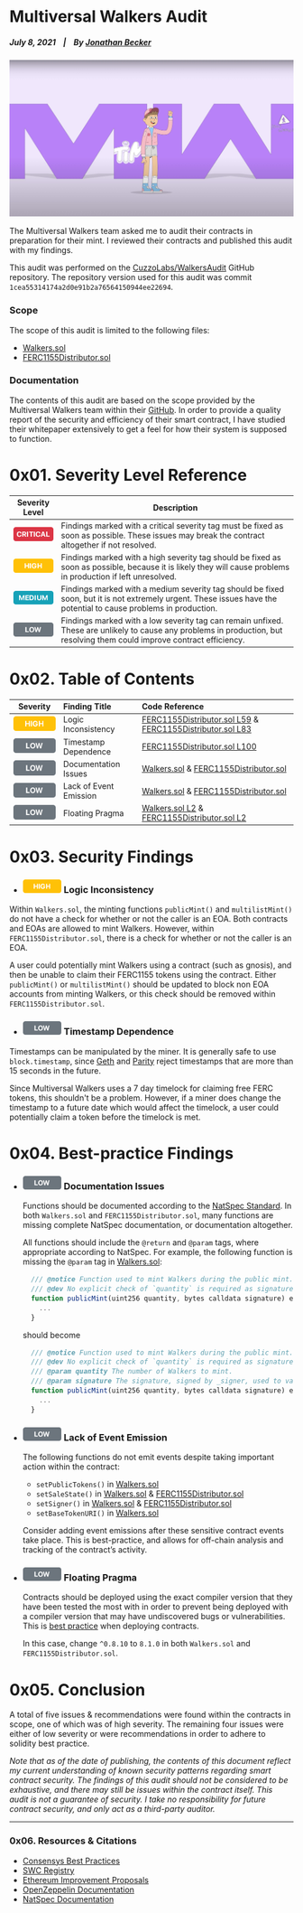 # Multiversal Walkers Audit

  ##### July 8, 2021&nbsp;&nbsp;&nbsp;&nbsp;|&nbsp;&nbsp;&nbsp;&nbsp;By [Jonathan Becker](https://jbecker.dev)
  
  ![mv](https://raw.githubusercontent.com/Jon-Becker/research/main/papers/multiversal-walkers-audit/preview.png?fw)

  The Multiversal Walkers team asked me to audit their contracts in preparation for their mint. I reviewed their contracts and published this audit with my findings.

  This audit was performed on the [CuzzoLabs/WalkersAudit](https://github.com/CuzzoLabs/WalkersAudit/tree/1cea55314174a2d0e91b2a76564150944ee22694) GitHub repository. The repository version used for this audit was commit ``1cea55314174a2d0e91b2a76564150944ee22694``.

### Scope

  The scope of this audit is limited to the following files:
  - [Walkers.sol](https://github.com/CuzzoLabs/WalkersAudit/blob/1cea55314174a2d0e91b2a76564150944ee22694/src/Walkers.sol)
  - [FERC1155Distributor.sol](https://github.com/CuzzoLabs/WalkersAudit/blob/1cea55314174a2d0e91b2a76564150944ee22694/src/FERC1155Distributor.sol)

### Documentation

  The contents of this audit are based on the scope provided by the Multiversal Walkers team within their [GitHub](https://github.com/CuzzoLabs/WalkersAudit/blob/1cea55314174a2d0e91b2a76564150944ee22694/README.md#L3). In order to provide a quality report of the security and efficiency of their smart contract, I have studied their whitepaper extensively to get a feel for how their system is supposed to function.

# 0x01. Severity Level Reference

  | Severity Level                                                                                     | Description                                                                                                                                                               |
  | -------------------------------------------------------------------------------------------------- | ------------------------------------------------------------------------------------------------------------------------------------------------------------------------- |
  | ![CRITICAL](https://raw.githubusercontent.com/Jon-Becker/research/main/assets/images/critical.png) | Findings marked with a critical severity tag must be fixed as soon as possible. These issues may break the contract altogether if not resolved.                           |
  | ![HIGH](https://raw.githubusercontent.com/Jon-Becker/research/main/assets/images/high.png)         | Findings marked with a high severity tag should be fixed as soon as possible, because it is likely they will cause problems in production if left unresolved.             |
  | ![MEDIUM](https://raw.githubusercontent.com/Jon-Becker/research/main/assets/images/medium.png)     | Findings marked with a medium severity tag should be fixed soon, but it is not extremely urgent. These issues have the potential to cause problems in production.         |
  | ![LOW](https://raw.githubusercontent.com/Jon-Becker/research/main/assets/images/low.png)           | Findings marked with a low severity tag can remain unfixed. These are unlikely to cause any problems in production, but resolving them could improve contract efficiency. |

# 0x02. Table of Contents

  | Severity | Finding Title | Code Reference |
  | -------- | :------------ | :------------- |
  | ![HIGH](https://raw.githubusercontent.com/Jon-Becker/research/main/assets/images/high.png)     | Logic Inconsistency | [FERC1155Distributor.sol L59](https://github.com/CuzzoLabs/WalkersAudit/blob/1cea55314174a2d0e91b2a76564150944ee22694/src/FERC1155Distributor.sol#L59) & [FERC1155Distributor.sol L83](https://github.com/CuzzoLabs/WalkersAudit/blob/1cea55314174a2d0e91b2a76564150944ee22694/src/FERC1155Distributor.sol#L83) |
  | ![LOW](https://raw.githubusercontent.com/Jon-Becker/research/main/assets/images/low.png)      | Timestamp Dependence | [FERC1155Distributor.sol L100](https://github.com/CuzzoLabs/WalkersAudit/blob/1cea55314174a2d0e91b2a76564150944ee22694/src/FERC1155Distributor.sol#L100) |
  | ![LOW](https://raw.githubusercontent.com/Jon-Becker/research/main/assets/images/low.png)      | Documentation Issues | [Walkers.sol](https://github.com/CuzzoLabs/WalkersAudit/blob/1cea55314174a2d0e91b2a76564150944ee22694/src/Walkers.sol) & [FERC1155Distributor.sol](https://github.com/CuzzoLabs/WalkersAudit/blob/1cea55314174a2d0e91b2a76564150944ee22694/src/FERC1155Distributor.sol) |
  | ![LOW](https://raw.githubusercontent.com/Jon-Becker/research/main/assets/images/low.png)      | Lack of Event Emission | [Walkers.sol](https://github.com/CuzzoLabs/WalkersAudit/blob/1cea55314174a2d0e91b2a76564150944ee22694/src/Walkers.sol) & [FERC1155Distributor.sol](https://github.com/CuzzoLabs/WalkersAudit/blob/1cea55314174a2d0e91b2a76564150944ee22694/src/FERC1155Distributor.sol) |
  | ![LOW](https://raw.githubusercontent.com/Jon-Becker/research/main/assets/images/low.png)      | Floating Pragma | [Walkers.sol L2](https://github.com/CuzzoLabs/WalkersAudit/blob/1cea55314174a2d0e91b2a76564150944ee22694/src/Walkers.sol#L2) & [FERC1155Distributor.sol L2](https://github.com/CuzzoLabs/WalkersAudit/blob/1cea55314174a2d0e91b2a76564150944ee22694/src/FERC1155Distributor.sol#L2) |

# 0x03. Security Findings

  - ### <img src="https://raw.githubusercontent.com/Jon-Becker/research/main/assets/images/high.png" height="24px"> Logic Inconsistency

  Within ``Walkers.sol``, the minting functions ``publicMint()`` and ``multilistMint()`` do not have a check for whether or not the caller is an EOA. Both contracts and EOAs are allowed to mint Walkers. However, within ``FERC1155Distributor.sol``, there is a check for whether or not the caller is an EOA.

  A user could potentially mint Walkers using a contract (such as gnosis), and then be unable to claim their FERC1155 tokens using the contract. Either ``publicMint()`` or ``multilistMint()`` should be updated to block non EOA accounts from minting Walkers, or this check should be removed within ``FERC1155Distributor.sol``.

  - ### <img src="https://raw.githubusercontent.com/Jon-Becker/research/main/assets/images/low.png" height="24px"> Timestamp Dependence

  Timestamps can be manipulated by the miner. It is generally safe to use ``block.timestamp``, since [Geth](https://github.com/ethereum/go-ethereum/blob/4e474c74dc2ac1d26b339c32064d0bac98775e77/consensus/ethash/consensus.go#L45) and [Parity](https://github.com/paritytech/parity-ethereum/blob/73db5dda8c0109bb6bc1392624875078f973be14/ethcore/src/verification/verification.rs#L296-L307) reject timestamps that are more than 15 seconds in the future. 
  
  Since Multiversal Walkers uses a 7 day timelock for claiming free FERC tokens, this shouldn't be a problem. However, if a miner does change the timestamp to a future date which would affect the timelock, a user could potentially claim a token before the timelock is met.

# 0x04. Best-practice Findings

  - ### <img src="https://raw.githubusercontent.com/Jon-Becker/research/main/assets/images/low.png" height="24px"> Documentation Issues 

    Functions should be documented according to the [NatSpec Standard](https://docs.soliditylang.org/en/v0.8.10/natspec-format.html#tags). In both ``Walkers.sol`` and ``FERC1155Distributor.sol``, many functions are missing complete NatSpec documentation, or documentation altogether.

    All functions should include the ``@return`` and ``@param`` tags, where appropriate according to NatSpec. For example, the following function is missing the ``@param`` tag in [Walkers.sol](https://github.com/CuzzoLabs/WalkersAudit/blob/1cea55314174a2d0e91b2a76564150944ee22694/src/Walkers.sol#L98-L115):

    ```js
      /// @notice Function used to mint Walkers during the public mint.
      /// @dev No explicit check of `quantity` is required as signatures are created ahead of time.
      function publicMint(uint256 quantity, bytes calldata signature) external payable {
        ...
      }
    ```

    should become

    ```js
      /// @notice Function used to mint Walkers during the public mint.
      /// @dev No explicit check of `quantity` is required as signatures are created ahead of time.
      /// @param quantity The number of Walkers to mint.
      /// @param signature The signature, signed by _signer, used to validate the mint.
      function publicMint(uint256 quantity, bytes calldata signature) external payable {
        ...
      }
    ```

  - ### <img src="https://raw.githubusercontent.com/Jon-Becker/research/main/assets/images/low.png" height="24px"> Lack of Event Emission

    The following functions do not emit events despite taking important action within the contract:

    - ``setPublicTokens()`` in [Walkers.sol](https://github.com/CuzzoLabs/WalkersAudit/blob/1cea55314174a2d0e91b2a76564150944ee22694/src/Walkers.sol#L157-L163)
    - ``setSaleState()`` in [Walkers.sol](https://github.com/CuzzoLabs/WalkersAudit/blob/1cea55314174a2d0e91b2a76564150944ee22694/src/Walkers.sol#L165-L172) & [FERC1155Distributor.sol](https://github.com/CuzzoLabs/WalkersAudit/blob/1cea55314174a2d0e91b2a76564150944ee22694/src/FERC1155Distributor.sol#L149-L152)
    - ``setSigner()`` in [Walkers.sol](https://github.com/CuzzoLabs/WalkersAudit/blob/1cea55314174a2d0e91b2a76564150944ee22694/src/Walkers.sol#L174-L177) & [FERC1155Distributor.sol](https://github.com/CuzzoLabs/WalkersAudit/blob/1cea55314174a2d0e91b2a76564150944ee22694/src/FERC1155Distributor.sol#L142-L145)
    - ``setBaseTokenURI()`` in [Walkers.sol](https://github.com/CuzzoLabs/WalkersAudit/blob/1cea55314174a2d0e91b2a76564150944ee22694/src/Walkers.sol#L179-L182)

    Consider adding event emissions after these sensitive contract events take place. This is best-practice, and allows for off-chain analysis and tracking of the contract’s activity. 

  - ### <img src="https://raw.githubusercontent.com/Jon-Becker/research/main/assets/images/low.png" height="24px"> Floating Pragma

    Contracts should be deployed using the exact compiler version that they have been tested the most with in order to prevent being deployed with a compiler version that may have undiscovered bugs or vulnerabilities. This is [best practice](https://swcregistry.io/docs/SWC-103) when deploying contracts.

    In this case, change ``^0.8.10`` to ``8.1.0`` in both ``Walkers.sol`` and ``FERC1155Distributor.sol``.

# 0x05. Conclusion

  A total of five issues & recommendations were found within the contracts in scope, one of which was of high severity. The remaining four issues were either of low severity or were recommendations in order to adhere to solidity best practice.

  _Note that as of the date of publishing, the contents of this document reflect my current understanding of known security patterns regarding smart contract security. The findings of this audit should not be considered to be exhaustive, and there may still be issues within the contract itself. This audit is not a guarantee of security. I take no responsibility for future contract security, and only act as a third-party auditor._

----

### 0x06. Resources & Citations

  - [Consensys Best Practices](https://consensys.github.io/smart-contract-best-practices/)
  - [SWC Registry](https://swcregistry.io)
  - [Ethereum Improvement Proposals](https://eips.ethereum.org)
  - [OpenZeppelin Documentation](https://docs.openzeppelin.com/contracts/4.x/)
  - [NatSpec Documentation](https://docs.soliditylang.org/en/v0.8.10/natspec-format.html#tags)